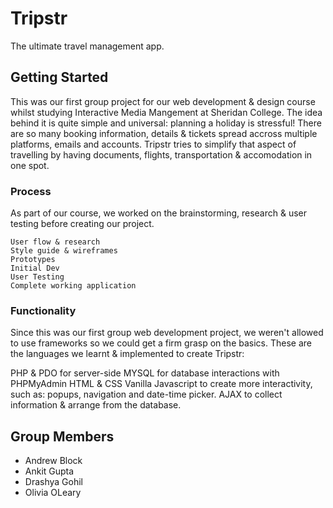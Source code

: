 # Tripstr

The ultimate travel management app.

## Getting Started

This was our first group project for our web development & design course whilst studying Interactive Media Mangement at Sheridan College. The idea behind it is quite simple and universal: planning a holiday is stressful! There are so many booking information, details & tickets spread accross multiple platforms, emails and accounts. Tripstr tries to simplify that aspect of travelling by having documents, flights, transportation & accomodation in one spot. 

### Process

As part of our course, we worked on the brainstorming, research & user testing before creating our project. 

```
User flow & research
Style guide & wireframes
Prototypes
Initial Dev
User Testing
Complete working application
```

### Functionality

Since this was our first group web development project, we weren't allowed to use frameworks so we could get a firm grasp on the basics. These are the languages we learnt & implemented to create Tripstr:

PHP & PDO for server-side
MYSQL for database interactions with PHPMyAdmin
HTML & CSS 
Vanilla Javascript to create more interactivity, such as: popups, navigation and date-time picker.
AJAX to collect information & arrange from the database.


## Group Members

* Andrew Block
* Ankit Gupta
* Drashya Gohil
* Olivia OLeary

